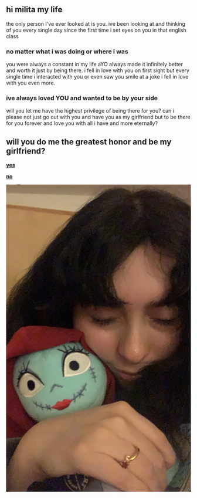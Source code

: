 ## hi milita my life ##

the only person I've ever looked at is you.
ive been looking at and thinking of you every single day since the first time i set eyes on you in that english class

### no matter what i was doing or where i was 

you were always a constant in my life aYO always made it infinitely better and worth it just by being there.
i fell in love with you on first sight but every single time i interacted with you or even saw you smile at a joke i fell in love with you even more.

### ive always loved **YOU** and wanted to be by your side ###

will you let me have the highest privilege of being there for you?
can i please not just go out with you and have you as my girlfriend but to be there for you forever and love you with all i have and more eternally?

## will you do me the greatest honor and be my girlfriend? ##
[**yes**](yes.md)

[**no**](no.md)

![](cuddle.PNG)
